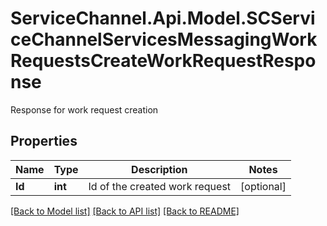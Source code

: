 # ServiceChannel.Api.Model.SCServiceChannelServicesMessagingWorkRequestsCreateWorkRequestResponse
Response for work request creation

## Properties

Name | Type | Description | Notes
------------ | ------------- | ------------- | -------------
**Id** | **int** | Id of the created work request | [optional] 

[[Back to Model list]](../README.md#documentation-for-models) [[Back to API list]](../README.md#documentation-for-api-endpoints) [[Back to README]](../README.md)

